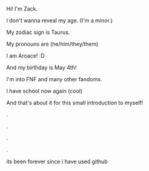 Hi! I'm Zack.

I don't wanna reveal my age. (I'm a minor.)

My zodiac sign is Taurus.

My pronouns are (he/him/they/them)

I am Aroace! :D

And my birthday is May 4th!

I'm into FNF and many other fandoms.

I have school now again (cool)

And that's about it for this small introduction to myself!

.

.

.

.

its been forever since i have used github
